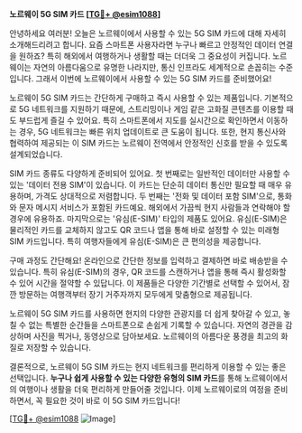 **노르웨이 5G SIM 카드 [[TG💪+ @esim1088](https://t.me/s/esim1088)]**

안녕하세요 여러분! 오늘은 노르웨이에서 사용할 수 있는 5G SIM 카드에 대해 자세히 소개해드리려고 합니다. 요즘 스마트폰 사용자라면 누구나 빠르고 안정적인 데이터 연결을 원하죠? 특히 해외에서 여행하거나 생활할 때는 더더욱 그 중요성이 커집니다. 노르웨이는 자연의 아름다움으로 유명한 나라지만, 통신 인프라도 세계적으로 손꼽히는 수준입니다. 그래서 이번에 노르웨이에서 사용할 수 있는 5G SIM 카드를 준비했어요!

노르웨이 5G SIM 카드는 간단하게 구매하고 즉시 사용할 수 있는 제품입니다. 기본적으로 5G 네트워크를 지원하기 때문에, 스트리밍이나 게임 같은 고화질 콘텐츠를 이용할 때도 부드럽게 즐길 수 있어요. 특히 스마트폰에서 지도를 실시간으로 확인하면서 이동하는 경우, 5G 네트워크는 빠른 위치 업데이트로 큰 도움이 됩니다. 또한, 현지 통신사와 협력하여 제공되는 이 SIM 카드는 노르웨이 전역에서 안정적인 신호를 받을 수 있도록 설계되었습니다.

SIM 카드 종류도 다양하게 준비되어 있어요. 첫 번째로는 일반적인 데이터만 사용할 수 있는 '데이터 전용 SIM'이 있습니다. 이 카드는 단순히 데이터 통신만 필요할 때 매우 유용하며, 가격도 상대적으로 저렴합니다. 두 번째는 '전화 및 데이터 포함 SIM'으로, 통화와 문자 메시지 서비스가 포함된 카드예요. 해외에서 가끔씩 현지 사람들과 연락해야 할 경우에 유용하죠. 마지막으로는 '유심(E-SIM)' 타입의 제품도 있어요. 유심(E-SIM)은 물리적인 카드를 교체하지 않고도 QR 코드나 앱을 통해 바로 설정할 수 있는 미래형 SIM 카드입니다. 특히 여행자들에게 유심(E-SIM)은 큰 편의성을 제공합니다.

구매 과정도 간단해요! 온라인으로 간단한 정보를 입력하고 결제하면 바로 배송받을 수 있습니다. 특히 유심(E-SIM)의 경우, QR 코드를 스캔하거나 앱을 통해 즉시 활성화할 수 있어 시간을 절약할 수 있답니다. 이 제품들은 다양한 기간별로 선택할 수 있어서, 잠깐 방문하는 여행객부터 장기 거주자까지 모두에게 맞춤형으로 제공됩니다.

노르웨이 5G SIM 카드를 사용하면 현지의 다양한 관광지를 더 쉽게 찾아갈 수 있고, 놓칠 수 없는 특별한 순간들을 스마트폰으로 손쉽게 기록할 수 있습니다. 자연의 경관을 감상하며 사진을 찍거나, 동영상으로 담아보세요. 노르웨이의 아름다운 풍경을 최고의 화질로 저장할 수 있습니다.

결론적으로, 노르웨이 5G SIM 카드는 현지 네트워크를 편리하게 이용할 수 있는 좋은 선택입니다. **누구나 쉽게 사용할 수 있는 다양한 유형의 SIM 카드**를 통해 노르웨이에서의 여행이나 생활을 더욱 편리하게 만들어줄 것입니다. 이제 노르웨이로의 여정을 준비하면서, 꼭 필요한 것이 바로 이 5G SIM 카드입니다!

[[TG💪+ @esim1088](https://t.me/s/esim1088) ![Image](https://i.postimg.cc/Y0z9fWf4/image.png)]